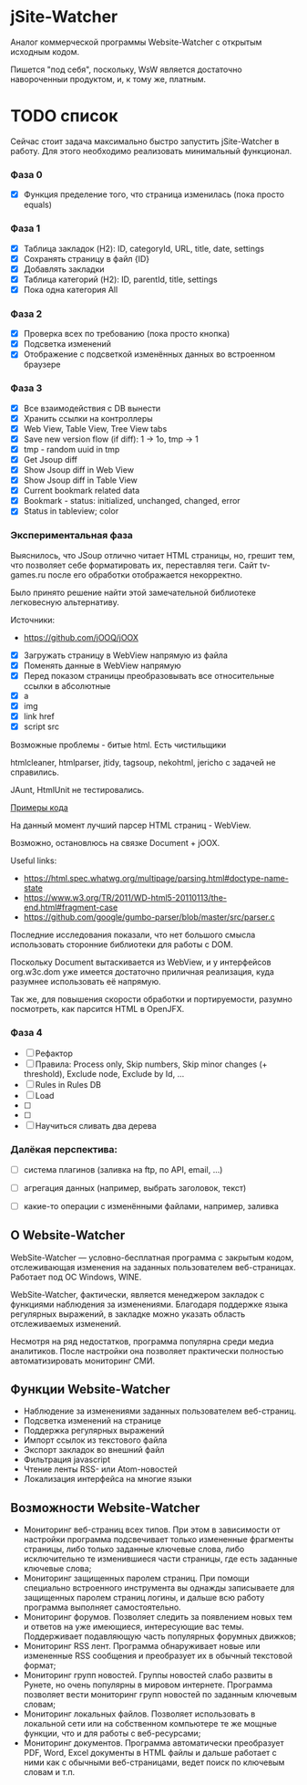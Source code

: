 # jSite-Watcher

Аналог коммерческой программы Website-Watcher с открытым исходным кодом.

Пишется "под себя", поскольку, WsW является достаточно навороченныи продуктом,
и, к тому же, платным.

# TODO список

Сейчас стоит задача максимально быстро запустить jSite-Watcher в работу. 
Для этого необходимо реализовать минимальный функционал.

### Фаза 0

- [x] Функция пределение того, что страница изменилась (пока просто equals)

### Фаза 1

- [x] Таблица закладок (H2): ID, categoryId, URL, title, date, settings
- [x] Сохранять страницу в файл {ID}
- [x] Добавлять закладки
- [x] Таблица категорий (H2): ID, parentId, title, settings
- [x] Пока одна категория All

### Фаза 2

- [x] Проверка всех по требованию (пока просто кнопка)
- [x] Подсветка изменений
- [x] Отображение с подсветкой изменённых данных во встроенном браузере

### Фаза 3

- [x] Все взаимодействия с DB вынести
- [x] Хранить ссылки на контроллеры
- [x] Web View, Table View, Tree View tabs
- [x] Save new version flow (if diff): 1 -> 1o, tmp -> 1
- [x] tmp - random uuid in tmp
- [x] Get Jsoup diff
- [x] Show Jsoup diff in Web View
- [x] Show Jsoup diff in Table View
- [x] Current bookmark related data
- [x] Bookmark - status: initialized, unchanged, changed, error
- [x] Status in tableview; color

### Экспериментальная фаза

Выяснилось, что JSoup отлично читает HTML страницы, но, грешит тем, что позволяет себе
форматировать их, переставляя теги. Сайт tv-games.ru после его обработки отображается некорректно.

Было принято решение найти этой замечательной библиотеке легковесную альтернативу.

Источники: 

- https://github.com/jOOQ/jOOX

- [x] Загружать страницу в WebView напрямую из файла
- [x] Поменять данные в WebView напрямую
- [x] Перед показом страницы преобразовывать все относительные ссылки в абсолютные
- [x] a
- [x] img
- [x] link href
- [x] script src

Возможные проблемы - битые html. Есть чистильщики

htmlcleaner, htmlparser, jtidy, tagsoup, nekohtml, jericho с задачей не справились.

JAunt, HtmlUnit не тестировались.

[Примеры кода](experiments.md)

На данный момент лучший парсер HTML страниц - WebView.

Возможно, остановлюсь на связке Document + jOOX.

Useful links:

* https://html.spec.whatwg.org/multipage/parsing.html#doctype-name-state
* https://www.w3.org/TR/2011/WD-html5-20110113/the-end.html#fragment-case
* https://github.com/google/gumbo-parser/blob/master/src/parser.c

Последние исследования показали, что нет большого смысла
использовать сторонние библиотеки для работы с DOM.

Поскольку Document вытаскивается из WebView, и у интерфейсов
org.w3c.dom уже имеется достаточно приличная реализация,
куда разумнее использовать её напрямую.

Так же, для повышения скорости обработки и портируемости,
разумно посмотреть, как парсится HTML в OpenJFX.

### Фаза 4

- [ ] Рефактор
- [ ] Правила: Process only, Skip numbers, Skip minor changes (+ threshold), Exclude node, Exclude by Id, ...
- [ ] Rules in Rules DB
- [ ] Load
- [ ] 
- [ ] 
- [ ] Научиться сливать два дерева

### Далёкая перспектива:

- [ ] система плагинов (заливка на ftp, по API, email, ...)
- [ ] агрегация данных (например, выбрать заголовок, текст)
- [ ] какие-то операции с изменёнными файлами, например, заливка



## О Website-Watcher

WebSite-Watcher — условно-бесплатная программа с закрытым кодом, 
отслеживающая изменения на заданных пользователем веб-страницах. 
Работает под ОС Windows, WINE.

WebSite-Watcher, фактически, является менеджером закладок с функциями наблюдения за изменениями. 
Благодаря поддержке языка регулярных выражений, в закладке можно указать область отслеживаемых изменений.

Несмотря на ряд недостатков, программа популярна среди медиа аналитиков. 
После настройки она позволяет практически полностью автоматизировать мониторинг СМИ.

## Функции Website-Watcher

- Наблюдение за изменениями заданных пользователем веб-страниц.
- Подсветка изменений на странице
- Поддержка регулярных выражений
- Импорт ссылок из текстового файла
- Экспорт закладок во внешний файл
- Фильтрация javascript
- Чтение ленты RSS- или Atom-новостей
- Локализация интерфейса на многие языки

## Возможности Website-Watcher

- Мониторинг веб-страниц всех типов. При этом в зависимости от настройки программа подсвечивает только измененные фрагменты страницы, либо только заданные ключевые слова, либо исключительно те изменившиеся части страницы, где есть заданные ключевые слова;
- Мониторинг защищенных паролем страниц. При помощи специально встроенного инструмента вы однажды записываете для защищенных паролем страниц логины, и дальше всю работу программа выполняет самостоятельно.
- Мониторинг форумов. Позволяет следить за появлением новых тем и ответов на уже имеющиеся, интересующие вас темы. Поддерживает подавляющую часть популярных форумных движков;
- Мониторинг RSS лент. Программа обнаруживает новые или измененные RSS сообщения и преобразует их в обычный текстовой формат;
- Мониторинг групп новостей. Группы новостей слабо развиты в Рунете, но очень популярны в мировом интернете. Программа позволяет вести мониторинг групп новостей по заданным ключевым словам;
- Мониторинг локальных файлов. Позволяет использовать в локальной сети или на собственном компьютере те же мощные функции, что и для работы с веб-ресурсами;
- Мониторинг документов. Программа автоматически преобразует PDF, Word, Excel документы в HTML файлы и дальше работает с ними как с обычными веб-страницами, ведет поиск по ключевым словам и т.п.
